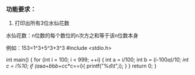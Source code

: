 ### 功能要求：

1. 打印出所有3位水仙花数

水仙花数：n位数的每个数位的n次方之和等于该n位数本身

例如：153=1^3+5^3+3^3
#include <stdio.h>

int main() {
    for (int i = 100; i < 999; ++i) {
        int a = i/100;
        int b = (i-100*a)/10;
        int c = i%10;
        if (a*a*a+b*b*b+c*c*c==i){
            printf("%d\t",i);
        }
    }
    return 0;
}
